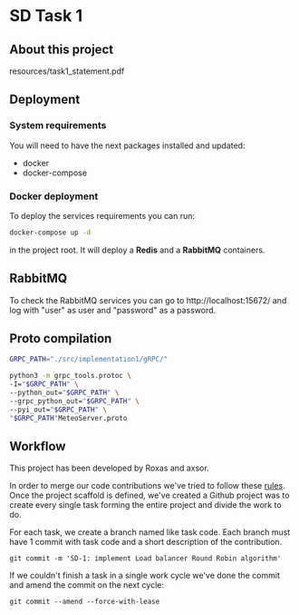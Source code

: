 # SD Task 1
## About this project
resources/task1_statement.pdf

## Deployment
### System requirements
You will need to have the next packages installed and updated:
- docker
- docker-compose

### Docker deployment
To deploy the services requirements you can run:
```bash
docker-compose up -d
```
in the project root. It will deploy a **Redis** and a **RabbitMQ** containers.

## RabbitMQ
To check the RabbitMQ services you can go to http://localhost:15672/ and log with "user" as user and "password" as a
password.  

## Proto compilation
```bash
GRPC_PATH="./src/implementation1/gRPC/"

python3 -m grpc_tools.protoc \
-I="$GRPC_PATH" \
--python_out="$GRPC_PATH" \
--grpc_python_out="$GRPC_PATH" \
--pyi_out="$GRPC_PATH" \
"$GRPC_PATH"MeteoServer.proto
```

## Workflow
This project has been developed by Roxas and axsor.

In order to merge our code contributions we've tried to follow these [rules](https://chris.beams.io/posts/git-commit/).
Once the project scaffold is defined, we've created a Github project was to create every single task forming the entire
project and divide the work to do.

For each task, we create a branch named like task code. Each branch must have 1 commit with task code and a short
description of the contribution.

`git commit -m 'SD-1: implement Load balancer Round Robin algorithm'`

If we couldn't finish a task in a single work cycle we've done the commit and amend the commit on the next cycle:

`git commit --amend --force-with-lease`
